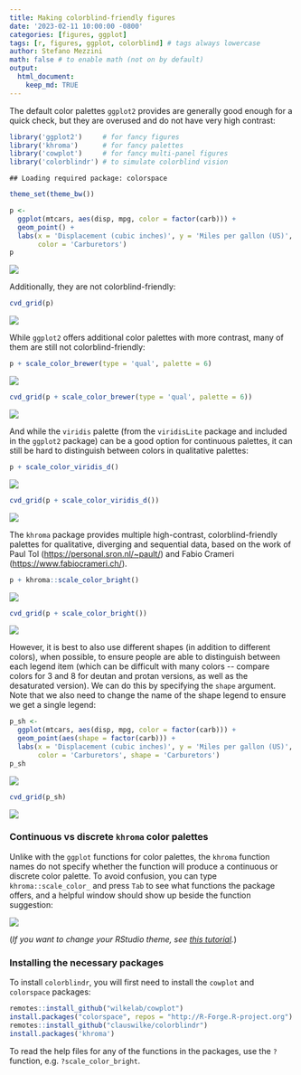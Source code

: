 ```yaml
---
title: Making colorblind-friendly figures
date: '2023-02-11 10:00:00 -0800'
categories: [figures, ggplot]
tags: [r, figures, ggplot, colorblind] # tags always lowercase
author: Stefano Mezzini
math: false # to enable math (not on by default)
output:
  html_document:
    keep_md: TRUE
---
```


<!-- https://chirpy.cotes.page/posts/write-a-new-post/ -->



The default color palettes `ggplot2` provides are generally good enough for a quick check, but they are overused and do not have very high contrast:


```r
library('ggplot2')     # for fancy figures
library('khroma')      # for fancy palettes
library('cowplot')     # for fancy multi-panel figures
library('colorblindr') # to simulate colorblind vision
```

```
## Loading required package: colorspace
```

```r
theme_set(theme_bw())

p <-
  ggplot(mtcars, aes(disp, mpg, color = factor(carb))) +
  geom_point() +
  labs(x = 'Displacement (cubic inches)', y = 'Miles per gallon (US)',
       color = 'Carburetors')
p
```

![](/figures/2023-02-11-making-colorblind-friendly-figures_files/figure-html/unnamed-chunk-1-1.png)<!-- -->

Additionally, they are not colorblind-friendly:


```r
cvd_grid(p)
```

![](/figures/2023-02-11-making-colorblind-friendly-figures_files/figure-html/unnamed-chunk-2-1.png)<!-- -->

While `ggplot2` offers additional color palettes with more contrast, many of them are still not colorblind-friendly:


```r
p + scale_color_brewer(type = 'qual', palette = 6)
```

![](/figures/2023-02-11-making-colorblind-friendly-figures_files/figure-html/unnamed-chunk-3-1.png)<!-- -->

```r
cvd_grid(p + scale_color_brewer(type = 'qual', palette = 6))
```

![](/figures/2023-02-11-making-colorblind-friendly-figures_files/figure-html/unnamed-chunk-3-2.png)<!-- -->

And while the `viridis` palette (from the `viridisLite` package and included in the `ggplot2` package) can be a good option for continuous palettes, it can still be hard to distinguish between colors in qualitative palettes:


```r
p + scale_color_viridis_d()
```

![](/figures/2023-02-11-making-colorblind-friendly-figures_files/figure-html/unnamed-chunk-4-1.png)<!-- -->

```r
cvd_grid(p + scale_color_viridis_d())
```

![](/figures/2023-02-11-making-colorblind-friendly-figures_files/figure-html/unnamed-chunk-4-2.png)<!-- -->

The `khroma` package provides multiple high-contrast, colorblind-friendly palettes for qualitative, diverging and sequential data, based on the work of Paul Tol (https://personal.sron.nl/~pault/) and Fabio Crameri (https://www.fabiocrameri.ch/).


```r
p + khroma::scale_color_bright()
```

![](/figures/2023-02-11-making-colorblind-friendly-figures_files/figure-html/unnamed-chunk-5-1.png)<!-- -->

```r
cvd_grid(p + scale_color_bright())
```

![](/figures/2023-02-11-making-colorblind-friendly-figures_files/figure-html/unnamed-chunk-5-2.png)<!-- -->

However, it is best to also use different shapes (in addition to different colors), when possible, to ensure people are able to distinguish between each legend item (which can be difficult with many colors -- compare colors for 3 and 8 for deutan and protan versions, as well as the desaturated version). We can do this by specifying the `shape` argument. Note that we also need to change the name of the shape legend to ensure we get a single legend:


```r
p_sh <-
  ggplot(mtcars, aes(disp, mpg, color = factor(carb))) +
  geom_point(aes(shape = factor(carb))) +
  labs(x = 'Displacement (cubic inches)', y = 'Miles per gallon (US)',
       color = 'Carburetors', shape = 'Carburetors')
p_sh
```

![](/figures/2023-02-11-making-colorblind-friendly-figures_files/figure-html/unnamed-chunk-6-1.png)<!-- -->

```r
cvd_grid(p_sh)
```

![](/figures/2023-02-11-making-colorblind-friendly-figures_files/figure-html/unnamed-chunk-6-2.png)<!-- -->

### Continuous vs discrete `khroma` color palettes

Unlike with the `ggplot` functions for color palettes, the `khroma` function names do not specify whether the function will produce a continuous or discrete color palette. To avoid confusion, you can type `khroma::scale_color_` and press `Tab` to see what functions the package offers, and a helpful window should show up beside the function suggestion:

![](/figures/khroma-function-help.png)

(*If you want to change your RStudio theme, see [this tutorial](https://csc-ubc-okanagan.github.io/R-Python-Blog/posts/changing-rstudio-theme/).*)

### Installing the necessary packages

To install `colorblindr`, you will first need to install the `cowplot` and `colorspace` packages:


```r
remotes::install_github("wilkelab/cowplot")
install.packages("colorspace", repos = "http://R-Forge.R-project.org")
remotes::install_github("clauswilke/colorblindr")
install.packages('khroma')
```

To read the help files for any of the functions in the packages, use the `?` function, e.g. `?scale_color_bright`.
